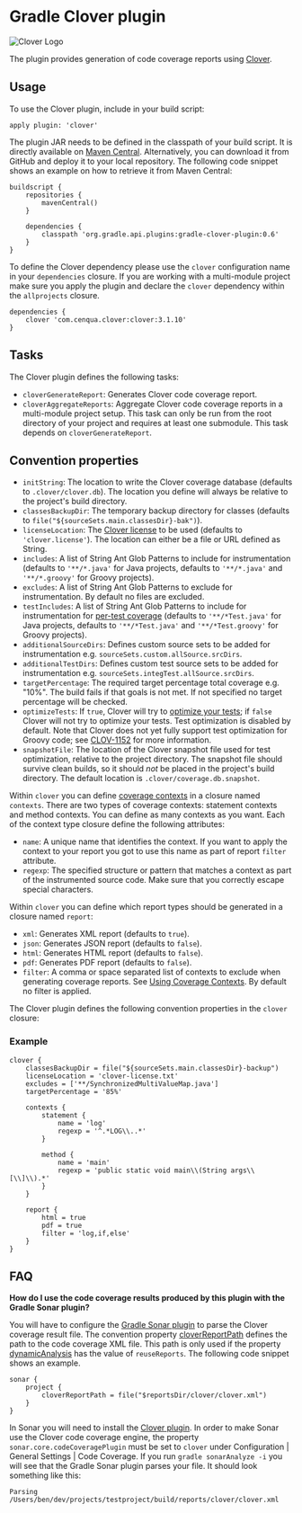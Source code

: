 # Gradle Clover plugin

![Clover Logo](https://www.appfusions.com/download/attachments/13959273/logoClover.png?version=1&modificationDate=1353815596170)

The plugin provides generation of code coverage reports using [Clover](http://www.atlassian.com/software/clover/).

## Usage

To use the Clover plugin, include in your build script:

    apply plugin: 'clover'

The plugin JAR needs to be defined in the classpath of your build script. It is directly available on
[Maven Central](http://search.maven.org/#search%7Cgav%7C1%7Cg%3A%22org.gradle.api.plugins%22%20AND%20a%3A%22gradle-clover-plugin%22).
Alternatively, you can download it from GitHub and deploy it to your local repository. The following code snippet shows an
example on how to retrieve it from Maven Central:

    buildscript {
        repositories {
            mavenCentral()
        }

        dependencies {
            classpath 'org.gradle.api.plugins:gradle-clover-plugin:0.6'
        }
    }

To define the Clover dependency please use the `clover` configuration name in your `dependencies` closure. If you are working
with a multi-module project make sure you apply the plugin and declare the `clover` dependency within the `allprojects` closure.

    dependencies {
        clover 'com.cenqua.clover:clover:3.1.10'
    }

## Tasks

The Clover plugin defines the following tasks:

* `cloverGenerateReport`: Generates Clover code coverage report.
* `cloverAggregateReports`: Aggregate Clover code coverage reports in a multi-module project setup. This task can only be
run from the root directory of your project and requires at least one submodule. This task depends on `cloverGenerateReport`.

## Convention properties

* `initString`: The location to write the Clover coverage database (defaults to `.clover/clover.db`). The location you
define will always be relative to the project's build directory.
* `classesBackupDir`: The temporary backup directory for classes (defaults to `file("${sourceSets.main.classesDir}-bak")`).
* `licenseLocation`: The [Clover license](http://confluence.atlassian.com/display/CLOVER/How+to+configure+your+clover.license)
to be used (defaults to `'clover.license'`). The location can either be a file or URL defined as String.
* `includes`: A list of String Ant Glob Patterns to include for instrumentation (defaults to `'**/*.java'` for Java projects, defaults
to `'**/*.java'` and `'**/*.groovy'` for Groovy projects).
* `excludes`: A list of String Ant Glob Patterns to exclude for instrumentation. By default no files are excluded.
* `testIncludes`: A list of String Ant Glob Patterns to include for instrumentation for
[per-test coverage](http://confluence.atlassian.com/display/CLOVER/Unit+Test+Results+and+Per-Test+Coverage) (defaults to
`'**/*Test.java'` for Java projects, defaults to `'**/*Test.java'` and `'**/*Test.groovy'` for Groovy projects).
* `additionalSourceDirs`: Defines custom source sets to be added for instrumentation e.g. `sourceSets.custom.allSource.srcDirs`.
* `additionalTestDirs`: Defines custom test source sets to be added for instrumentation e.g. `sourceSets.integTest.allSource.srcDirs`.
* `targetPercentage`: The required target percentage total coverage e.g. "10%". The build fails if that goals is not met.
If not specified no target percentage will be checked.
* `optimizeTests`: If `true`, Clover will try to [optimize your tests](https://confluence.atlassian.com/display/CLOVER/About+Test+Optimization);
if `false` Clover will not try to optimize your tests. Test optimization is disabled by default. Note that Clover does not
yet fully support test optimization for Groovy code; see [CLOV-1152](https://jira.atlassian.com/browse/CLOV-1152) for more information.
* `snapshotFile`: The location of the Clover snapshot file used for test optimization, relative to the project directory.
The snapshot file should survive clean builds, so it should *not* be placed in the project's build directory. The default
location is `.clover/coverage.db.snapshot`.

Within `clover` you can define [coverage contexts](http://confluence.atlassian.com/display/CLOVER/Using+Coverage+Contexts)
in a closure named `contexts`. There are two types of coverage contexts: statement contexts and method contexts. You can
define as many contexts as you want. Each of the context type closure define the following attributes:

* `name`: A unique name that identifies the context. If you want to apply the context to your report you got to use this
name as part of report `filter` attribute.
* `regexp`: The specified structure or pattern that matches a context as part of the instrumented source code. Make sure
that you correctly escape special characters.

Within `clover` you can define which report types should be generated in a closure named `report`:

* `xml`: Generates XML report (defaults to `true`).
* `json`: Generates JSON report (defaults to `false`).
* `html`: Generates HTML report (defaults to `false`).
* `pdf`: Generates PDF report (defaults to `false`).
* `filter`: A comma or space separated list of contexts to exclude when generating coverage reports.
See [Using Coverage Contexts](http://confluence.atlassian.com/display/CLOVER/Using+Coverage+Contexts). By default no filter
is applied.

The Clover plugin defines the following convention properties in the `clover` closure:

### Example

    clover {
        classesBackupDir = file("${sourceSets.main.classesDir}-backup")
        licenseLocation = 'clover-license.txt'
        excludes = ['**/SynchronizedMultiValueMap.java']
        targetPercentage = '85%'

        contexts {
            statement {
                name = 'log'
                regexp = '^.*LOG\\..*'
            }

            method {
                name = 'main'
                regexp = 'public static void main\\(String args\\[\\]\\).*'
            }
        }

        report {
            html = true
            pdf = true
            filter = 'log,if,else'
        }
    }

## FAQ

**How do I use the code coverage results produced by this plugin with the Gradle Sonar plugin?**

You will have to configure the [Gradle Sonar plugin](http://www.gradle.org/docs/current/userguide/sonar_plugin.html) 
to parse the Clover coverage result file. The convention property [cloverReportPath](http://gradle.org/docs/current/groovydoc/org/gradle/api/plugins/sonar/model/SonarProject.html#cloverReportPath) 
defines the path to the code coverage XML file. This path is only used if the property [dynamicAnalysis](http://gradle.org/docs/current/groovydoc/org/gradle/api/plugins/sonar/model/SonarProject.html#dynamicAnalysis) 
has the value of `reuseReports`. The following code snippet shows an example.

    sonar {
        project {
            cloverReportPath = file("$reportsDir/clover/clover.xml")
        }
    }

In Sonar you will need to install the [Clover plugin](http://docs.codehaus.org/display/SONAR/Clover+Plugin). In order to
make Sonar use the Clover code coverage engine, the property `sonar.core.codeCoveragePlugin` must be set to `clover` under 
Configuration | General Settings | Code Coverage. If you run `gradle sonarAnalyze -i` you will see that the Gradle Sonar plugin parses your file. 
It should look something like this:

    Parsing /Users/ben/dev/projects/testproject/build/reports/clover/clover.xml
